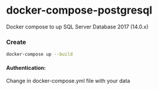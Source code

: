# docker-compose-postgresql
Docker compose to up SQL Server Database 2017 (14.0.x)

### Create 
``` bash
docker-compose up --build
```

#### Authentication:
Change in docker-compose.yml file with your data
